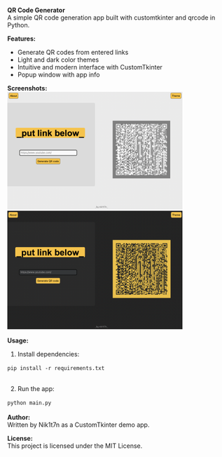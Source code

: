 <b>QR Code Generator</b>
<br>
A simple QR code generation app built with customtkinter and qrcode in Python.

<b>Features:</b>
<ul>
    <li>Generate QR codes from entered links</li>
    <li>Light and dark color themes</li>
    <li>Intuitive and modern interface with CustomTkinter</li>
    <li>Popup window with app info</li>
</ul>

<b>Screenshots:</b>
<br>
<img src="screenshots/light.png" width="400"> <img src="screenshots/dark.png" width="400">

<b>Usage:</b>
<ol>
    <li>Install dependencies:</li>
</ol>
<code>pip install -r requirements.txt</code>

<ol start="2">
    <br>
    <li>Run the app:</li>
</ol>
<code>python main.py<br></code>

<br>
<b>Author:</b>
<br>
Written by Nik1t7n as a CustomTkinter demo app.

<b>License:</b>
<br>
This project is licensed under the MIT License.
